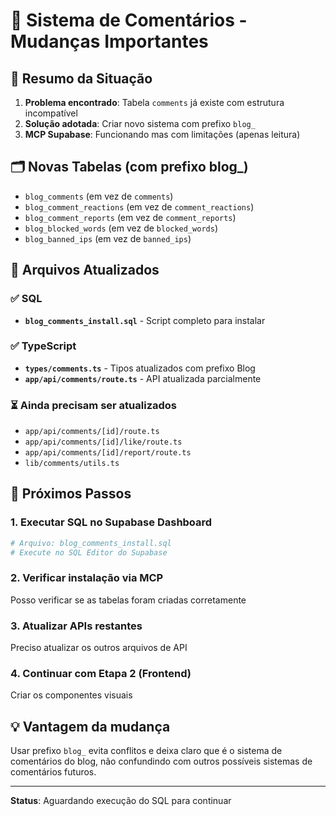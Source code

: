 # 🔄 Sistema de Comentários - Mudanças Importantes

## 📌 Resumo da Situação

1. **Problema encontrado**: Tabela `comments` já existe com estrutura incompatível
2. **Solução adotada**: Criar novo sistema com prefixo `blog_`
3. **MCP Supabase**: Funcionando mas com limitações (apenas leitura)

## 🗂️ Novas Tabelas (com prefixo blog_)

- `blog_comments` (em vez de `comments`)
- `blog_comment_reactions` (em vez de `comment_reactions`)
- `blog_comment_reports` (em vez de `comment_reports`)
- `blog_blocked_words` (em vez de `blocked_words`)
- `blog_banned_ips` (em vez de `banned_ips`)

## 📁 Arquivos Atualizados

### ✅ SQL
- **`blog_comments_install.sql`** - Script completo para instalar

### ✅ TypeScript
- **`types/comments.ts`** - Tipos atualizados com prefixo Blog
- **`app/api/comments/route.ts`** - API atualizada parcialmente

### ⏳ Ainda precisam ser atualizados
- `app/api/comments/[id]/route.ts`
- `app/api/comments/[id]/like/route.ts`
- `app/api/comments/[id]/report/route.ts`
- `lib/comments/utils.ts`

## 🚀 Próximos Passos

### 1. Executar SQL no Supabase Dashboard
```bash
# Arquivo: blog_comments_install.sql
# Execute no SQL Editor do Supabase
```

### 2. Verificar instalação via MCP
Posso verificar se as tabelas foram criadas corretamente

### 3. Atualizar APIs restantes
Preciso atualizar os outros arquivos de API

### 4. Continuar com Etapa 2 (Frontend)
Criar os componentes visuais

## 💡 Vantagem da mudança

Usar prefixo `blog_` evita conflitos e deixa claro que é o sistema de comentários do blog, não confundindo com outros possíveis sistemas de comentários futuros.

---

**Status**: Aguardando execução do SQL para continuar